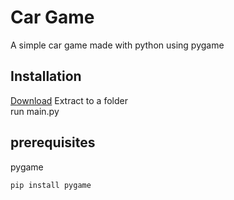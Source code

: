 # Car Game
A simple car game made with python using pygame

## Installation
[Download](https://github.com/Pleptus/CarGame/archive/refs/heads/main.zip)
Extract to a folder  
run main.py  

## prerequisites
pygame
```bash
pip install pygame
````
